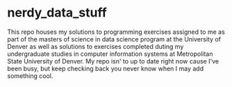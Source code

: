 # nerdy_data_stuff
This repo houses my solutions to programming exercises assigned to me as part of the masters of science in data science program at the University of Denver
as  well as solutions to exercises completed duting my undergraduate studies in computer information systems at Metropolitan State University of Denver. My repo isn' to up to date right now cause I've been busy, but keep checking back you never know when I may add something cool.
